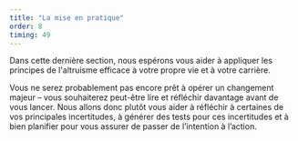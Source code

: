 ```yaml
---
title: "La mise en pratique"
order: 8
timing: 49
---
```


Dans cette dernière section, nous espérons vous aider à appliquer les principes de l'altruisme efficace à votre propre vie et à votre carrière.

Vous ne serez probablement pas encore prêt à opérer un changement majeur – vous souhaiterez peut-être lire et réfléchir davantage avant de vous lancer. Nous allons donc plutôt vous aider à réfléchir à certaines de vos principales incertitudes, à générer des tests pour ces incertitudes et à bien planifier pour vous assurer de passer de l’intention à l’action.
